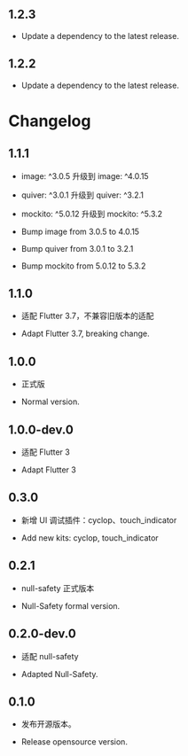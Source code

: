## 1.2.3

 - Update a dependency to the latest release.

## 1.2.2

 - Update a dependency to the latest release.

# Changelog

## 1.1.1

* image: ^3.0.5 升级到 image: ^4.0.15
* quiver: ^3.0.1 升级到 quiver: ^3.2.1
* mockito: ^5.0.12 升级到 mockito: ^5.3.2

* Bump image from 3.0.5 to 4.0.15 
* Bump quiver from 3.0.1 to 3.2.1
* Bump mockito from 5.0.12 to 5.3.2


## 1.1.0

* 适配 Flutter 3.7，不兼容旧版本的适配

* Adapt Flutter 3.7, breaking change.

## 1.0.0

* 正式版

* Normal version.

## 1.0.0-dev.0

* 适配 Flutter 3

* Adapt Flutter 3

## 0.3.0

* 新增 UI 调试插件：cyclop、touch_indicator

* Add new kits: cyclop, touch_indicator

## 0.2.1

* null-safety 正式版本

* Null-Safety formal version.

## 0.2.0-dev.0

* 适配 null-safety

* Adapted Null-Safety.

## 0.1.0

* 发布开源版本。

* Release opensource version.

